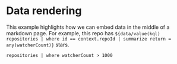 # Data rendering

This example highlights how we can embed data in the middle of a markdown page. For example, this repo has `${data/value(kql) repositories | where id == context.repoId | summarize return = any(watcherCount)}` stars.

```data/table(kql) 
repositories | where watcherCount > 1000
```
